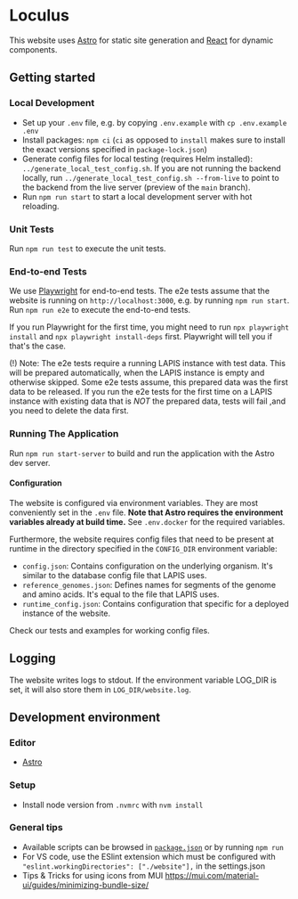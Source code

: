 # Loculus

This website uses [Astro](https://astro.build/) for static site generation and
[React](https://react.dev/) for dynamic components.

## Getting started

### Local Development

- Set up your `.env` file, e.g. by copying `.env.example` with `cp .env.example .env`
- Install packages: `npm ci` (`ci` as opposed to `install` makes sure to install the exact versions specified in `package-lock.json`)
- Generate config files for local testing (requires Helm installed): `../generate_local_test_config.sh`. If you are not running the backend locally, run `../generate_local_test_config.sh --from-live` to point to the backend from the live server (preview of the `main` branch).
- Run `npm run start` to start a local development server with hot reloading.

### Unit Tests

Run `npm run test` to execute the unit tests.

### End-to-end Tests

We use [Playwright](https://playwright.dev/) for end-to-end tests.
The e2e tests assume that the website is running on `http://localhost:3000`, e.g. by running `npm run start`.
Run `npm run e2e` to execute the end-to-end tests.

If you run Playwright for the first time, you might need to run `npx playwright install`
and `npx playwright install-deps` first. Playwright will tell you if that's the case.

(!) Note: The e2e tests require a running LAPIS instance with test data. This will be prepared automatically, when the LAPIS instance is empty and otherwise skipped. Some e2e tests assume, this prepared data was the first data to be released. If you run the e2e tests for the first time on a LAPIS instance with existing data that is _NOT_ the prepared data, tests will fail ,and you need to delete the data first.

### Running The Application

Run `npm run start-server` to build and run the application with the Astro dev server.

#### Configuration

The website is configured via environment variables. They are most conveniently set in the `.env` file.
**Note that Astro requires the environment variables already at build time.**
See `.env.docker` for the required variables.

Furthermore, the website requires config files that need to be present at runtime in the directory
specified in the `CONFIG_DIR` environment variable:

- `config.json`: Contains configuration on the underlying organism. It's similar to the database config file that LAPIS uses.
- `reference_genomes.json`: Defines names for segments of the genome and amino acids. It's equal to the file that LAPIS uses.
- `runtime_config.json`: Contains configuration that specific for a deployed instance of the website.

Check our tests and examples for working config files.

## Logging

The website writes logs to stdout.
If the environment variable LOG_DIR is set, it will also store them in `LOG_DIR/website.log`.

## Development environment

### Editor

- [Astro](https://docs.astro.build/en/editor-setup/)

### Setup

- Install node version from `.nvmrc` with `nvm install`

### General tips

- Available scripts can be browsed in [`package.json`](./package.json) or by running `npm run`
- For VS code, use the ESlint extension which must be configured with `"eslint.workingDirectories": ["./website"],` in the settings.json
- Tips & Tricks for using icons from MUI  https://mui.com/material-ui/guides/minimizing-bundle-size/
